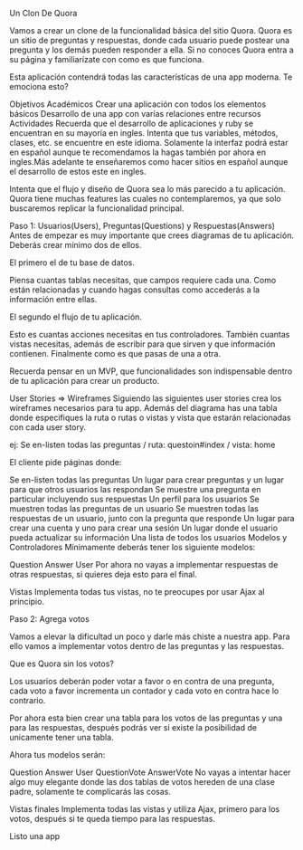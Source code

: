 Un Clon De Quora

Vamos a crear un clone de la funcionalidad básica del sitio Quora. Quora es un sitio de preguntas y respuestas, donde cada usuario puede postear una pregunta y los demás pueden responder a ella. Si no conoces Quora entra a su página y familiarízate con como es que funciona.

Esta aplicación contendrá todas las características de una app moderna. Te emociona esto?

Objetivos Académicos
Crear una aplicación con todos los elementos básicos
Desarrollo de una app con varías relaciones entre recursos
Actividades
Recuerda que el desarrollo de aplicaciones y ruby se encuentran en su mayoría en ingles. Intenta que tus variables, métodos, clases, etc. se encuentre en este idioma. Solamente la interfaz podrá estar en español aunque te recomendamos la hagas también por ahora en ingles.Más adelante te enseñaremos como hacer sitios en español aunque el desarrollo de estos este en ingles.

Intenta que el flujo y diseño de Quora sea lo más parecido a tu aplicación. Quora tiene muchas features las cuales no contemplaremos, ya que solo buscaremos replicar la funcionalidad principal.

Paso 1: Usuarios(Users), Preguntas(Questions) y Respuestas(Answers)
Antes de empezar es muy importante que crees diagramas de tu aplicación. Deberás crear mínimo dos de ellos.

El primero el de tu base de datos.

Piensa cuantas tablas necesitas, que campos requiere cada una. Como están relacionadas y cuando hagas consultas como accederás a la información entre ellas.

El segundo el flujo de tu aplicación.

Esto es cuantas acciones necesitas en tus controladores. También cuantas vistas necesitas, además de escribir para que sirven y que información contienen. Finalmente como es que pasas de una a otra.

Recuerda pensar en un MVP, que funcionalidades son indispensable dentro de tu aplicación para crear un producto.

User Stories => Wireframes
Siguiendo las siguientes user stories crea los wireframes necesarios para tu app. Además del diagrama has una tabla donde especifiques la ruta o rutas o vistas y vista que estarán relacionadas con cada user story.

ej: Se en-listen todas las preguntas / ruta: questoin#index / vista: home

El cliente pide páginas donde:

Se en-listen todas las preguntas
Un lugar para crear preguntas y un lugar para que otros usuarios las respondan
Se muestre una pregunta en particular incluyendo sus respuestas
Un perfil para los usuarios
Se muestren todas las preguntas de un usuario
Se muestren todas las respuestas de un usuario, junto con la pregunta que responde
Un lugar para crear una cuenta y uno para crear una sesión
Un lugar donde el usuario pueda actualizar su información
Una lista de todos los usuarios
Modelos y Controladores
Mínimamente deberás tener los siguiente modelos:

Question
Answer
User
Por ahora no vayas a implementar respuestas de otras respuestas, si quieres deja esto para el final.

Vistas
Implementa todas tus vistas, no te preocupes por usar Ajax al principio.

Paso 2: Agrega votos

Vamos a elevar la dificultad un poco y darle más chiste a nuestra app. Para ello vamos a implementar votos dentro de las preguntas y las respuestas.

Que es Quora sin los votos?

Los usuarios deberán poder votar a favor o en contra de una pregunta, cada voto a favor incrementa un contador y cada voto en contra hace lo contrario.

Por ahora esta bien crear una tabla para los votos de las preguntas y una para las respuestas, después podrás ver si existe la posibilidad de unicamente tener una tabla.

Ahora tus modelos serán:

Question
Answer
User
QuestionVote
AnswerVote
No vayas a intentar hacer algo muy elegante donde las dos tablas de votos hereden de una clase padre, solamente te complicarás las cosas.

Vistas finales
Implementa todas las vistas y utiliza Ajax, primero para los votos, después si te queda tiempo para las respuestas.

Listo una app
